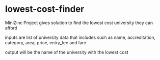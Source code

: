 # lowest-cost-finder
MiniZinc Project 
gives solution to find the lowest cost university they can afford

inputs are list of university data that includes such as name, accreditation, category, area, price, entry_fee and fare

output will be the name of the university with the lowest cost
